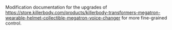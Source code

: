 Modification documentation for the upgrades of https://store.killerbody.com/products/killerbody-transformers-megatron-wearable-helmet-collectible-megatron-voice-changer for more fine-grained control.